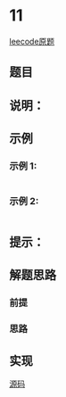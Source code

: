 # 11

[leecode原题](https://leetcode.cn/problems/remove-element/)

## 题目



## 说明：



## 示例

### 示例 1:

```text

```

### 示例 2:

```text

```

## 提示：


## 解题思路

### 前提

### 思路

## 实现

[源码](./code/)
```go

```
